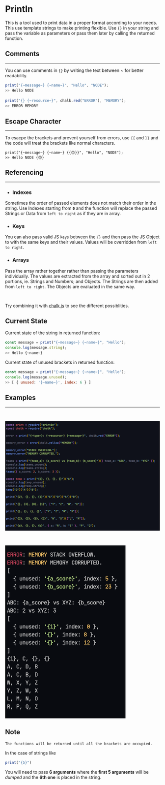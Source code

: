 # PrintIn

This is a tool used to print data in a proper format according to your needs.
<br>
This use template strings to make printing flexible. Use `{}` in your string and pass the variable as parameters or pass them later by calling the returned function.

## Comments

---

You can use comments in `{}` by writing the text between ~ for better readability.

```Javascript
print("{~message~} {~name~}", "Hello", "NODE");
>> Hello NODE

print("{} {~resource~}", chalk.red("ERROR"), "MEMORY");
>> ERROR MEMORY
```

## Escape Character

---

To esacpe the brackets and prevent yourself from errors, use `{{` and `}}`
and the code will treat the brackets like normal characters.

```
print("{~message~} {~name~} {{🙃}}", "Hello", "NODE");
>> Hello NODE {🙃}
```

## Referencing

---

-   ### Indexes

Sometimes the order of passed elements does not match their order in the string. Use Indexes starting from **`0`** and the function will replace the passed Strings or Data from `left to right` as if they are in array.

-   ### Keys

You can also pass valid JS `keys` between the `{}` and then pass the JS Object to
with the same keys and their values. Values will be overridden from `left to right`.

-   ### Arrays

Pass the array rather together rather than passing the parameters individually. The values are extracted from the array and sorted out in 2 portions, ie. Strings and Numbers; and Objects. The Strings are then added from `left to right`. The Objects are evaluated in the same way.

<br>

Try combining it with [chalk.js][chalk] to see the different possiblities.

## Current State

Current state of the string in returned function:

```Javascript
const message = print("{~message~} {~name~}", "Hello");
console.log(message.string);
>> Hello {~name~}
```

Current state of unused brackets in returned function:

```Javascript
const message = print("{~message~} {~name~}", "Hello");
console.log(message.unused);
>> [ { unused: '{~name~}', index: 6 } ]
```

## Examples

---

<br>

![Code Example][printin_example]

<br>

![Console Output][printin_console]

[chalk]: https://www.npmjs.com/package/chalk
[printin_example]: ./media/printin_example.png
[printin_console]: ./media/printin_console.png

## Note

```
The functions will be returned until all the brackets are occupied.
```

In the case of strings like

```Javascript
print("{5}")
```

You will need to pass **6 arguments** where the **first 5 arguments** will be _dumped_ and the **6th one** is placed in the string.
